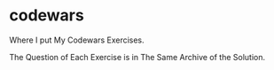 # codewars
Where I put My Codewars Exercises.

The Question of Each Exercise is in The Same Archive of the Solution.
